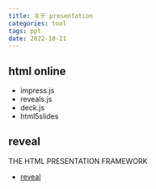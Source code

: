 ```yaml
---
title: 关于 presentation
categories: tool
tags: ppt
date: 2022-10-21
---
```


## html online

- impress.js
- reveals.js
- deck.js
- html5slides

## reveal

THE HTML PRESENTATION FRAMEWORK
- [reveal](https://revealjs.com/)


